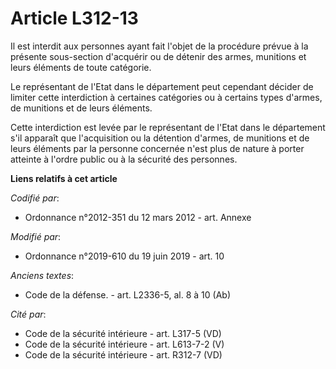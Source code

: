 # Article L312-13

Il est interdit aux personnes ayant fait l'objet de la procédure prévue à la présente sous-section d'acquérir ou de détenir
des armes, munitions et leurs éléments de toute catégorie.

Le représentant de l'Etat dans le département peut cependant décider de limiter cette interdiction à certaines catégories ou
à certains types d'armes, de munitions et de leurs éléments.

Cette interdiction est levée par le représentant de l'Etat dans le département s'il apparaît que l'acquisition ou la
détention d'armes, de munitions et de leurs éléments par la personne concernée n'est plus de nature à porter atteinte à
l'ordre public ou à la sécurité des personnes.

**Liens relatifs à cet article**

_Codifié par_:

  - Ordonnance n°2012-351 du 12 mars 2012 - art. Annexe

_Modifié par_:

  - Ordonnance n°2019-610 du 19 juin 2019 - art. 10

_Anciens textes_:

  - Code de la défense. - art. L2336-5, al. 8 à 10 (Ab)

_Cité par_:

  - Code de la sécurité intérieure - art. L317-5 (VD)
  - Code de la sécurité intérieure - art. L613-7-2 (V)
  - Code de la sécurité intérieure - art. R312-7 (VD)
